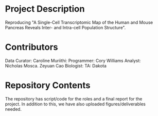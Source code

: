 # Project Description

Reproducing "A Single-Cell Transcriptomic Map of the Human and Mouse Pancreas Reveals Inter- and Intra-cell Population Structure".

# Contributors

Data Curator: Caroline Muriithi: Programmer: Cory Williams Analyst: Nicholas Mosca. Zeyuan Cao Biologist: TA: Dakota

# Repository Contents

The repository has script/code for the roles and a final report for the project. In addition to this, we have also uploaded figures/deliverables needed.
